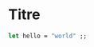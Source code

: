# Titre

<link rel="stylesheet" type="text/css" href="styles.css">

```ocaml
let hello = "world" ;;
```
